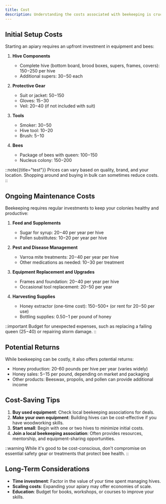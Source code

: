 ```yaml
---
title: Cost
description: Understanding the costs associated with beekeeping is crucial for anyone considering this rewarding hobby or business. This overview will help you budget for both initial setup and ongoing maintenance.
---
```


## Initial Setup Costs

Starting an apiary requires an upfront investment in equipment and bees:

1. **Hive Components**
   - Complete hive (bottom board, brood boxes, supers, frames, covers): $150-$250 per hive
   - Additional supers: $30-$50 each

2. **Protective Gear**
   - Suit or jacket: $50-$150
   - Gloves: $15-$30
   - Veil: $20-$40 (if not included with suit)

3. **Tools**
   - Smoker: $30-$50
   - Hive tool: $10-$20
   - Brush: $5-$10

4. **Bees**
   - Package of bees with queen: $100-$150
   - Nucleus colony: $150-$200

::note{{title="test"}}
Prices can vary based on quality, brand, and your location. Shopping around and buying in bulk can sometimes reduce costs.
::

## Ongoing Maintenance Costs

Beekeeping requires regular investments to keep your colonies healthy and productive:

1. **Feed and Supplements**
   - Sugar for syrup: $20-$40 per year per hive
   - Pollen substitutes: $10-$20 per year per hive

2. **Pest and Disease Management**
   - Varroa mite treatments: $20-$40 per year per hive
   - Other medications as needed: $10-$30 per treatment

3. **Equipment Replacement and Upgrades**
   - Frames and foundation: $20-$40 per year per hive
   - Occasional tool replacement: $20-$50 per year

4. **Harvesting Supplies**
   - Honey extractor (one-time cost): $150-$500+ (or rent for $20-$50 per use)
   - Bottling supplies: $0.50-$1 per pound of honey

::important
Budget for unexpected expenses, such as replacing a failing queen ($25-$40) or repairing storm damage.
::

## Potential Returns

While beekeeping can be costly, it also offers potential returns:

- Honey production: 20-60 pounds per hive per year (varies widely)
- Honey sales: $5-$15 per pound, depending on market and packaging
- Other products: Beeswax, propolis, and pollen can provide additional income

## Cost-Saving Tips

1. **Buy used equipment**: Check local beekeeping associations for deals.
2. **Make your own equipment**: Building hives can be cost-effective if you have woodworking skills.
3. **Start small**: Begin with one or two hives to minimize initial costs.
4. **Join a local beekeeping association**: Often provides resources, mentorship, and equipment-sharing opportunities.

::warning
While it's good to be cost-conscious, don't compromise on essential safety gear or treatments that protect bee health.
::

## Long-Term Considerations

- **Time investment**: Factor in the value of your time spent managing hives.
- **Scaling costs**: Expanding your apiary may offer economies of scale.
- **Education**: Budget for books, workshops, or courses to improve your skills.
